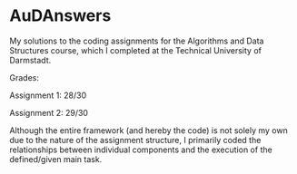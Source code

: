 # AuDAnswers

My solutions to the coding assignments for the Algorithms and Data Structures course, which I completed at the Technical University of Darmstadt.

Grades:

Assignment 1: 28/30

Assignment 2: 29/30

Although the entire framework (and hereby the code) is not solely my own due to the nature of the assignment structure, I primarily coded the relationships between individual components and the execution of the defined/given main task.
